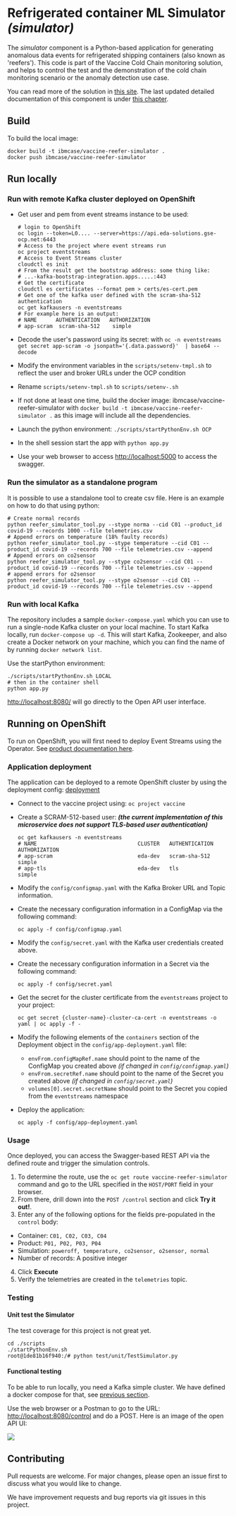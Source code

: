 # Refrigerated container ML Simulator _(simulator)_

The _simulator_ component is a Python-based application for generating anomalous data events for refrigerated shipping containers (also known as 'reefers'). This code is part of the Vaccine Cold Chain monitoring solution, and helps to control the test and the demonstration of the cold chain monitoring scenario or the anomaly detection use case.

You can read more of the solution in [this site](https://ibm-cloud-architecture.github.io/vaccine-solution-main/).
The last updated detailed documentation of this component is under [this chapter](https://ibm-cloud-architecture.github.io/vaccine-solution-main/solution/reefer-iot/).


## Build

To build the local image:

```shell
docker build -t ibmcase/vaccine-reefer-simulator .
docker push ibmcase/vaccine-reefer-simulator
```

## Run locally


### Run with remote Kafka cluster deployed on OpenShift

* Get user and pem from event streams instance to be used:

  ```shell
  # login to OpenShift
  oc login --token=L0.... --server=https://api.eda-solutions.gse-ocp.net:6443
  # Access to the project where event streams run
  oc project eventstreams
  # Access to Event Streams cluster
  cloudctl es init
  # From the result get the bootstrap address: some thing like:
  # ...-kafka-bootstrap-integration.apps.....:443
  # Get the certificate
  cloudctl es certificates --format pem > certs/es-cert.pem
  # Get one of the kafka user defined with the scram-sha-512 authentication
  oc get kafkausers -n eventstreams
  # For example here is an output:
  # NAME      AUTHENTICATION   AUTHORIZATION
  # app-scram  scram-sha-512    simple
  ```
  
* Decode the user's password using its secret: with `oc -n eventstreams get secret app-scram -o jsonpath='{.data.password}'  | base64 --decode`

* Modify the environment variables in the `scripts/setenv-tmpl.sh` to reflect the user and broker URLs under the OCP condition
* Rename `scripts/setenv-tmpl.sh` to `scripts/setenv-.sh`
* If not done at least one time, build the docker image: ibmcase/vaccine-reefer-simulator with `docker build -t ibmcase/vaccine-reefer-simulator .` as this image will include all the dependencies.
* Launch the python environment: `./scripts/startPythonEnv.sh OCP`

* In the shell session start the app with `python app.py`
* Use your web browser to access [http://localhost:5000](http://localhost:5000) to access the swagger.

### Run the simulator as a standalone program

It is possible to use a standalone tool to create csv file. Here is an example on how to do that using python:

```shell
# Create normal records
python reefer_simulator_tool.py --stype norma --cid C01 --product_id covid-19 --records 1000 --file telemetries.csv 
# Append errors on temperature (18% faulty records)
python reefer_simulator_tool.py --stype temperature --cid C01 --product_id covid-19 --records 700 --file telemetries.csv --append
# Append errors on co2sensor 
python reefer_simulator_tool.py --stype co2sensor --cid C01 --product_id covid-19 --records 700 --file telemetries.csv --append
# append errors for o2sensor
python reefer_simulator_tool.py --stype o2sensor --cid C01 --product_id covid-19 --records 700 --file telemetries.csv --append
```

### Run with local Kafka

The repository includes a sample `docker-compose.yaml` which you can use to run a single-node Kafka cluster on your local machine. To start Kafka locally, run `docker-compose up -d`. This will start Kafka, Zookeeper, and also create a Docker network on your machine, which you can find the name of by running `docker network list`.

Use the startPython environment:

```shell
./scripts/startPythonEnv.sh LOCAL
# then in the container shell
python app.py
```

[http://localhost:8080/](http://localhost:5000/) will go directly to the Open API user interface.


## Running on OpenShift

To run on OpenShift, you will first need to deploy Event Streams using the Operator. See [product documentation here](https://ibm.github.io/event-streams/installing/installing/).

### Application deployment

The application can be deployed to a remote OpenShift cluster by using the deployment config: [deployment](https://github.com/ibm-cloud-architecture/vaccine-reefer-simulator/blob/master/config/app-deployment.yaml)

* Connect to the vaccine project using: `oc project vaccine`
* Create a SCRAM-512-based user: **_(the current implementation of this microservice does not support TLS-based user authentication)_**

  ```shell
  oc get kafkausers -n eventstreams
  # NAME                                CLUSTER   AUTHENTICATION   AUTHORIZATION
  # app-scram                           eda-dev   scram-sha-512    simple
  # app-tls                             eda-dev   tls              simple
  ```

* Modify the `config/configmap.yaml` with the Kafka Broker URL and Topic information.

* Create the necessary configuration information in a ConfigMap via the following command:

   ```shell
   oc apply -f config/configmap.yaml
   ```

* Modify the `config/secret.yaml` with the Kafka user credentials created above.

* Create the necessary configuration information in a Secret via the following command:

  ```shell
  oc apply -f config/secret.yaml
  ```

* Get the secret for the cluster certificate from the `eventstreams` project to your project:

  ```shell
  oc get secret {cluster-name}-cluster-ca-cert -n eventstreams -o yaml | oc apply -f -
  ```

* Modify the following elements of the `containers` section of the Deployment object in the `config/app-deployment.yaml` file:
  *  `envFrom.configMapRef.name` should point to the name of the ConfigMap you created above _(if changed in `config/configmap.yaml`)_
  *  `envFrom.secretRef.name` should point to the name of the Secret you created above _(if changed in `config/secret.yaml`)_
  *  `volumes[0].secret.secretName` should point to the Secret you copied from the `eventstreams` namespace

* Deploy the application:

  ```shell
  oc apply -f config/app-deployment.yaml
  ```

### Usage

Once deployed, you can access the Swagger-based REST API via the defined route and trigger the simulation controls.

1. To determine the route, use the `oc get route vaccine-reefer-simulator` command and go to the URL specified in the `HOST/PORT` field in your browser.
2. From there, drill down into the `POST /control` section and click **Try it out!**.
3. Enter any of the following options for the fields pre-populated in the `control` body:

  - Container: `C01, C02, C03, C04`
  - Product: `P01, P02, P03, P04`
  - Simulation: `poweroff, temperature, co2sensor, o2sensor, normal`
  - Number of records: A positive integer

4. Click **Execute**
5. Verify the telemetries are created in the `telemetries` topic.

### Testing

#### Unit test the Simulator

The test coverage for this project is not great yet. 

```shell
cd ./scripts
./startPythonEnv.sh
root@1de81b16f940:/# python test/unit/TestSimulator.py
```

#### Functional testing

To be able to run locally, you need a Kafka simple cluster. We have defined a docker compose for that, see [previous section](#run).

Use the web browser or a Postman to go to the URL: [http://localhost:8080/control](http://localhost:8080/control) and do a POST. Here is an image of the open API UI:

![](images/simulapp-control-openapi.png)


## Contributing

Pull requests are welcome. For major changes, please open an issue first to discuss what you would like to change.

We have improvement requests and bug reports via git issues in this project.
